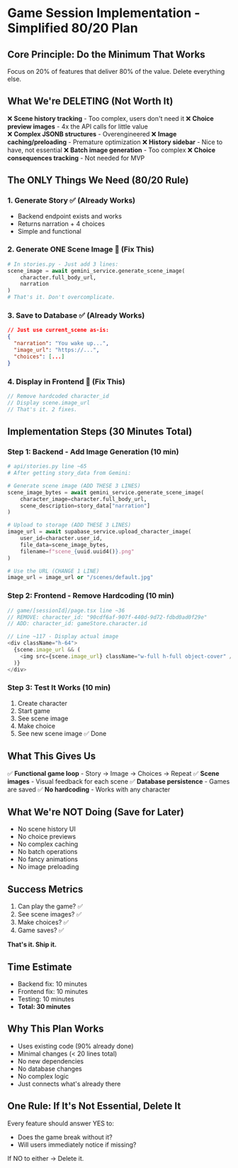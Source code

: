 # Game Session Implementation - Simplified 80/20 Plan

## Core Principle: Do the Minimum That Works
Focus on 20% of features that deliver 80% of the value. Delete everything else.

## What We're DELETING (Not Worth It)
❌ **Scene history tracking** - Too complex, users don't need it
❌ **Choice preview images** - 4x the API calls for little value  
❌ **Complex JSONB structures** - Overengineered
❌ **Image caching/preloading** - Premature optimization
❌ **History sidebar** - Nice to have, not essential
❌ **Batch image generation** - Too complex
❌ **Choice consequences tracking** - Not needed for MVP

## The ONLY Things We Need (80/20 Rule)

### 1. Generate Story ✅ (Already Works)
- Backend endpoint exists and works
- Returns narration + 4 choices
- Simple and functional

### 2. Generate ONE Scene Image 🔴 (Fix This)
```python
# In stories.py - Just add 3 lines:
scene_image = await gemini_service.generate_scene_image(
    character.full_body_url, 
    narration
)
# That's it. Don't overcomplicate.
```

### 3. Save to Database ✅ (Already Works)
```json
// Just use current_scene as-is:
{
  "narration": "You wake up...",
  "image_url": "https://...",
  "choices": [...]
}
```

### 4. Display in Frontend 🔴 (Fix This)
```typescript
// Remove hardcoded character_id
// Display scene.image_url
// That's it. 2 fixes.
```

## Implementation Steps (30 Minutes Total)

### Step 1: Backend - Add Image Generation (10 min)
```python
# api/stories.py line ~65
# After getting story_data from Gemini:

# Generate scene image (ADD THESE 3 LINES)
scene_image_bytes = await gemini_service.generate_scene_image(
    character_image=character.full_body_url,
    scene_description=story_data["narration"]
)

# Upload to storage (ADD THESE 3 LINES)
image_url = await supabase_service.upload_character_image(
    user_id=character.user_id,
    file_data=scene_image_bytes,
    filename=f"scene_{uuid.uuid4()}.png"
)

# Use the URL (CHANGE 1 LINE)
image_url = image_url or "/scenes/default.jpg"
```

### Step 2: Frontend - Remove Hardcoding (10 min)
```typescript
// game/[sessionId]/page.tsx line ~36
// REMOVE: character_id: "90cdf6af-907f-440d-9d72-fdbd0ad0f29e"
// ADD: character_id: gameStore.character.id

// Line ~117 - Display actual image
<div className="h-64">
  {scene.image_url && (
    <img src={scene.image_url} className="w-full h-full object-cover" />
  )}
</div>
```

### Step 3: Test It Works (10 min)
1. Create character
2. Start game
3. See scene image
4. Make choice
5. See new scene image
✅ Done

## What This Gives Us
✅ **Functional game loop** - Story → Image → Choices → Repeat
✅ **Scene images** - Visual feedback for each scene
✅ **Database persistence** - Games are saved
✅ **No hardcoding** - Works with any character

## What We're NOT Doing (Save for Later)
- No scene history UI
- No choice previews
- No complex caching
- No batch operations
- No fancy animations
- No image preloading

## Success Metrics
1. Can play the game? ✅
2. See scene images? ✅
3. Make choices? ✅
4. Game saves? ✅

**That's it. Ship it.**

## Time Estimate
- Backend fix: 10 minutes
- Frontend fix: 10 minutes  
- Testing: 10 minutes
- **Total: 30 minutes**

## Why This Plan Works
- Uses existing code (90% already done)
- Minimal changes (< 20 lines total)
- No new dependencies
- No database changes
- No complex logic
- Just connects what's already there

## One Rule: If It's Not Essential, Delete It
Every feature should answer YES to:
- Does the game break without it?
- Will users immediately notice if missing?

If NO to either → Delete it.
